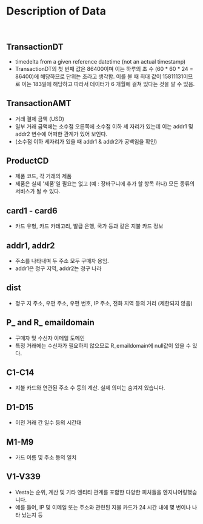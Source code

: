 # Description of Data

<br>

## TransactionDT 
- timedelta from a given reference datetime (not an actual timestamp)
- TransactionDT의 첫 번째 값은 86400이며 이는 하루의 초 수 (60 * 60 * 24 = 86400)에 해당하므로 단위는 초라고 생각함.
이를 볼 때 최대 값이 15811131이므로 이는 183일에 해당하고 따라서 데이터가 6 개월에 걸쳐 있다는 것을 알 수 있음.

## TransactionAMT
- 거래 결제 금액 (USD)
- 일부 거래 금액에는 소수점 오른쪽에 소수점 이하 세 자리가 있는데 이는 addr1 및 addr2 변수에 어떠한 관계가 있어 보인다. 
- (소수점 이하 세자리가 있을 때 addr1 & addr2가 공백임을 확인)

## ProductCD  
- 제품 코드, 각 거래의 제품
- 제품은 실제 '제품'일 필요는 없고 (예 : 장바구니에 추가 할 항목 하나) 모든 종류의 서비스가 될 수 있다.

## card1 - card6  
- 카드 유형, 카드 카테고리, 발급 은행, 국가 등과 같은 지불 카드 정보

## addr1, addr2
- 주소를 나타내며 두 주소 모두 구매자 용임.
- addr1은 청구 지역, addr2는 청구 나라

## dist
- 청구 지 주소, 우편 주소, 우편 번호, IP 주소, 전화 지역 등의 거리 (제한되지 않음)

## P_ and R_ emaildomain 
- 구매자 및 수신자 이메일 도메인
- 특정 거래에는 수신자가 필요하지 않으므로 R_emaildomain에 null값이 있을 수 있다.

## C1-C14
- 지불 카드와 연관된 주소 수 등의 계산. 실제 의미는 숨겨져 있습니다.

## D1-D15 
- 이전 거래 간 일수 등의 시간대

## M1-M9 
- 카드 이름 및 주소 등의 일치

## V1-V339 
- Vesta는 순위, 계산 및 기타 엔티티 관계를 포함한 다양한 피처들을 엔지니어링했습니다.
- 예를 들어, IP 및 이메일 또는 주소와 관련된 지불 카드가 24 시간 내에 몇 번이나 나타 났는지 등
